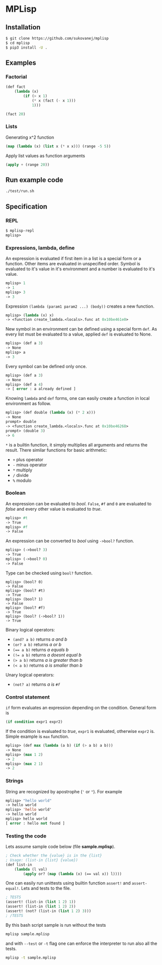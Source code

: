 # MPLisp

## Installation

```bash
$ git clone https://github.com/sukovanej/mplisp
$ cd mplisp
$ pip3 install -U .
```

## Examples

### Factorial

```lisp
(def fact
    (lambda (x)
        (if (> x 1)
            (* x (fact (- x 1)))
            1)))

(fact 20)
```

### Lists

Generating x^2 function

```lisp
(map (lambda (x) (list x (* x x))) (range -5 5))
```

Apply list values as function arguments

```lisp
(apply + (range 20))
```

## Run example code

```bash
./test/run.sh
```

## Specification

### REPL

```lisp
$ mplisp-repl
mplisp>
```

### Expressions, lambda, define

An expression is evaluated if first item in a list is a special form or a function. Other items are evaluated 
in unspecified order. Symbol is evaluated to it's value in it's environment and a number is evaluated to it's
value.

```lisp
mplisp> 1
-> 1
mplisp> 3
-> 3
```

Expression ```(lambda (param1 param2 ...) (body))``` creates a new function. 

```lisp
mplisp> (lambda (x) x)
-> <function create_lambda.<locals>.func at 0x10be461e0>
```

New symbol in an environment can be defined using a special form ```def```. As every list must be evaluated to
a value, applied ```def``` is evaluated to None.

```lisp
mplisp> (def a 3)
-> None
mplisp> a
-> 3
```

Every symbol can be defined only once.


```lisp
mplisp> (def a 3)
-> None
mplisp> (def a 4)
-> [ error : a already defined ]
```

Knowing ```lambda``` and ```def``` forms, one can easily create a function in local environment as follow.


```lisp
mplisp> (def double (lambda (x) (* 2 x)))
-> None
prompt> double
-> <function create_lambda.<locals>.func at 0x10be46268>
prompt> (double 3)
-> 6
```

```*``` is a builtin function, it simply multiplies all arguments and returns the result. There similar
functions for basic arithmetic:

- ```+``` plus operator
- ```-``` minus operator
- ```*``` multiply
- ```/``` divide
- ```%``` modulo

### Boolean

An expression can be evaluated to *bool*. `False`, `#f` and `0` are
evaluated to *false* and every other value is evaluated to *true*.

```lisp
mplisp> #t
-> True
mplisp> #f
-> False
```

An expression can be converted to *bool* using ```->bool?``` function.

```lisp
mplisp> (->bool? 3)
-> True
mplisp> (->bool? 0)
-> False
```

Type can be checked using ```bool?``` function.

```lip
mplisp> (bool? 0)
-> False
mplisp> (bool? #t)
-> True
mplisp> (bool? 1)
-> False
mplisp> (bool? #f)
-> True
mplisp> (bool? (->bool? 1))
-> True
```

Binary logical operators:

 - ```(and? a b)``` returns *a and b*
 - ```(or? a b)``` returns *a or b*
 - ```(== a b)``` returns *a equals b*
 - ```(!= a b)``` returns *a doesnt equal b*
 - ```(> a b)``` returns *a is greater than b*
 - ```(< a b)``` returns *a is smaller than b*
 
Unary logical operators:

 - ```(not? a)``` returns *a is ```#f```*

### Control statement

```if``` form evaluates an expression depending on the condition. General form is

```lisp
(if condition expr1 expr2)
```

If the condition is evaluated to *true*, `expr1` is evaluated, otherwise `expr2` is.
Simple example is `max` function.

```lisp
mplisp> (def max (lambda (a b) (if (> a b) a b)))
-> None
mplisp> (max 1 2)
-> 2
mplisp> (max 2 1)
-> 2
```


### Strings

String are recognized by apostrophe (`'` or `"`). For example

```lisp
mplisp> "hello world"
-> hello world
mplisp> 'hello world'
-> hello world
mplisp> hello world
[ error : hello not found ]
```


### Testing the code

Lets assume sample code below (file **sample.mplisp**).

```lisp
; Check whether the {value} is in the {list}
; Usage: (list-in {list} {value})
(def list-in
    (lambda (l val)
        (apply or? (map (lambda (x) (== val x)) l))))
```

One can easily run unittests using builtin function `assert!` and `assert-equal!`.
Lets and tests to the file.

```lisp
; TESTS
(assert! (list-in (list 1 2) 1))
(assert! (list-in (list 1 2) 2))
(assert! (not? (list-in (list 1 2) 3)))
; /TESTS
```

By this bash script sample is run without the tests

```bash
mplisp sample.mplisp
```

and with `--test` or `-t` flag one can enforce the interpreter
to run also all the tests.

```bash
mplisp -t sample.mplisp
```
